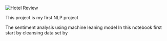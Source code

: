 ![Hotel Review](https://i.ytimg.com/vi/i3dnv390Sms/maxresdefault.jpg)

This project is my first NLP project

The sentiment analysis using machine leaning model
In this notebook first start by cleansing data set by 
